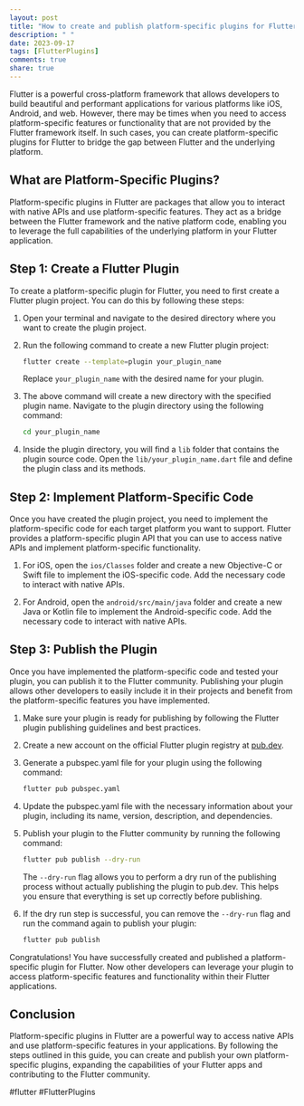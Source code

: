 ```yaml
---
layout: post
title: "How to create and publish platform-specific plugins for Flutter."
description: " "
date: 2023-09-17
tags: [FlutterPlugins]
comments: true
share: true
---
```


Flutter is a powerful cross-platform framework that allows developers to build beautiful and performant applications for various platforms like iOS, Android, and web. However, there may be times when you need to access platform-specific features or functionality that are not provided by the Flutter framework itself. In such cases, you can create platform-specific plugins for Flutter to bridge the gap between Flutter and the underlying platform.

## What are Platform-Specific Plugins?

Platform-specific plugins in Flutter are packages that allow you to interact with native APIs and use platform-specific features. They act as a bridge between the Flutter framework and the native platform code, enabling you to leverage the full capabilities of the underlying platform in your Flutter application.

## Step 1: Create a Flutter Plugin

To create a platform-specific plugin for Flutter, you need to first create a Flutter plugin project. You can do this by following these steps:

1. Open your terminal and navigate to the desired directory where you want to create the plugin project.
2. Run the following command to create a new Flutter plugin project:

   ```bash
   flutter create --template=plugin your_plugin_name
   ```

   Replace `your_plugin_name` with the desired name for your plugin.

3. The above command will create a new directory with the specified plugin name. Navigate to the plugin directory using the following command:

   ```bash
   cd your_plugin_name
   ```

4. Inside the plugin directory, you will find a `lib` folder that contains the plugin source code. Open the `lib/your_plugin_name.dart` file and define the plugin class and its methods.

## Step 2: Implement Platform-Specific Code

Once you have created the plugin project, you need to implement the platform-specific code for each target platform you want to support. Flutter provides a platform-specific plugin API that you can use to access native APIs and implement platform-specific functionality.

1. For iOS, open the `ios/Classes` folder and create a new Objective-C or Swift file to implement the iOS-specific code. Add the necessary code to interact with native APIs.

2. For Android, open the `android/src/main/java` folder and create a new Java or Kotlin file to implement the Android-specific code. Add the necessary code to interact with native APIs.

## Step 3: Publish the Plugin

Once you have implemented the platform-specific code and tested your plugin, you can publish it to the Flutter community. Publishing your plugin allows other developers to easily include it in their projects and benefit from the platform-specific features you have implemented.

1. Make sure your plugin is ready for publishing by following the Flutter plugin publishing guidelines and best practices.

2. Create a new account on the official Flutter plugin registry at [pub.dev](https://pub.dev).

3. Generate a pubspec.yaml file for your plugin using the following command:

   ```bash
   flutter pub pubspec.yaml
   ```

4. Update the pubspec.yaml file with the necessary information about your plugin, including its name, version, description, and dependencies.

5. Publish your plugin to the Flutter community by running the following command:

   ```bash
   flutter pub publish --dry-run
   ```

   The `--dry-run` flag allows you to perform a dry run of the publishing process without actually publishing the plugin to pub.dev. This helps you ensure that everything is set up correctly before publishing.

6. If the dry run step is successful, you can remove the `--dry-run` flag and run the command again to publish your plugin:

   ```bash
   flutter pub publish
   ```

Congratulations! You have successfully created and published a platform-specific plugin for Flutter. Now other developers can leverage your plugin to access platform-specific features and functionality within their Flutter applications.

## Conclusion

Platform-specific plugins in Flutter are a powerful way to access native APIs and use platform-specific features in your applications. By following the steps outlined in this guide, you can create and publish your own platform-specific plugins, expanding the capabilities of your Flutter apps and contributing to the Flutter community.

#flutter #FlutterPlugins